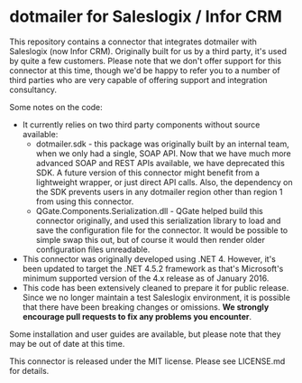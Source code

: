 # dotmailer for Saleslogix / Infor CRM

This repository contains a connector that integrates dotmailer with Saleslogix (now Infor CRM). Originally built for us by a third party, it's used by quite a few customers. Please note that we don't offer support for this connector at this time, though we'd be happy to refer you to a number of third parties who are very capable of offering support and integration consultancy.

Some notes on the code:

* It currently relies on two third party components without source available:
  * dotmailer.sdk - this package was originally built by an internal team, when we only had a single, SOAP API. Now that we have much more advanced SOAP and REST APIs available, we have deprecated this SDK. A future version of this connector might benefit from a lightweight wrapper, or just direct API calls. Also, the dependency on the SDK prevents users in any dotmailer region other than region 1 from using this connector.
  * QGate.Components.Serialization.dll - QGate helped build this connector originally, and used this serialization library to load and save the configuration file for the connector. It would be possible to simple swap this out, but of course it would then render older configuration files unreadable.
* This connector was originally developed using .NET 4. However, it's been updated to target the .NET 4.5.2 framework as that's Microsoft's minimum supported version of the 4.x release as of January 2016.
* This code has been extensively cleaned to prepare it for public release. Since we no longer maintain a test Saleslogix environment, it is possible that there have been breaking changes or omissions. **We strongly encourage pull requests to fix any problems you encounter**.

Some installation and user guides are available, but please note that they may be out of date at this time.

This connector is released under the MIT license. Please see LICENSE.md for details.
